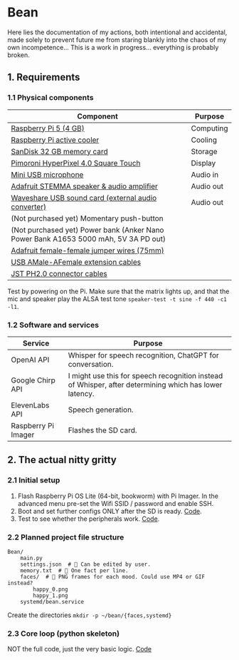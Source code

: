 # Bean
Here lies the documentation of my actions, both intentional and accidental, made solely to prevent future me from staring blankly into the chaos of my own incompetence... This is a work in progress... everything is probably broken.

## 1. Requirements
### 1.1 Physical components
Component | Purpose
--- | ---
[Raspberry Pi 5 (4 GB)](https://www.amazon.co.uk/dp/B0CK3L9WD3) | Computing
[Raspberry Pi active cooler](https://www.amazon.co.uk/dp/B0CLXZBR5P) | Cooling
[SanDisk 32 GB memory card](https://www.amazon.co.uk/dp/B06XYHN68L) | Storage
[Pimoroni HyperPixel 4.0 Square Touch](https://www.amazon.co.uk/dp/B07V9K54WV) | Display
[Mini USB microphone](https://www.amazon.co.uk/dp/B0DCZ9M6RV) | Audio in
[Adafruit STEMMA speaker & audio amplifier](https://www.amazon.co.uk/dp/B082MNXJG5) | Audio out
[Waveshare USB sound card (external audio converter)](https://www.amazon.co.uk/dp/B08R38TXXL) | Audio out
(Not purchased yet) Momentary push-button |
(Not purchased yet) Power bank (Anker Nano Power Bank A1653 5000 mAh, 5V 3A PD out) |
[Adafruit female-female jumper wires (75mm)](https://www.amazon.co.uk/dp/B071YNFGBR) |
[USB AMale-AFemale extension cables](https://www.amazon.co.uk/dp/B09LYRRQ91) |
[JST PH2.0 connector cables](https://www.amazon.co.uk/dp/B091FHPN1X) |

Test by powering on the Pi. Make sure that the matrix lights up, and that the mic and speaker play the ALSA test tone `speaker-test -t sine -f 440 -c1 -l1`.

### 1.2 Software and services
Service | Purpose
--- | ---
OpenAI API | Whisper for speech recognition, ChatGPT for conversation.
Google Chirp API | I might use this for speech recognition instead of Whisper, after determining which has lower latency.
ElevenLabs API | Speech generation.
Raspberry Pi Imager | Flashes the SD card.

## 2. The actual nitty gritty
### 2.1 Initial setup
1. Flash Raspberry Pi OS Lite (64-bit, bookworm) with Pi Imager. In the advanced menu pre-set the Wifi SSID / password and enable SSH.
2. Boot and set further configs ONLY after the SD is ready. [Code](https://github.com/matchadolly/Bean/blob/24a24d0f58b4ea604729f6c7e5683276512e8c35/Initial%20setup%20configs).
3. Test to see whether the peripherals work. [Code](https://github.com/matchadolly/Bean/blob/e74847fb253be7dbcd22d8fc8ba5485866d700f9/Peripheral%20tests).
### 2.2 Planned project file structure
	Bean/
 		main.py
	 	settings.json  # 🎀 Can be edited by user.
	 	memory.txt  # 🎀 One fact per line.
	 	faces/  # 🎀 PNG frames for each mood. Could use MP4 or GIF instead?
	 		happy_0.png
			happy_1.png
	 	systemd/bean.service
Create the directories `mkdir -p ~/bean/{faces,systemd}`
### 2.3 Core loop (python skeleton)
NOT the full code, just the very basic logic. [Code](https://github.com/matchadolly/Bean/blob/dfc2127b9ef422b7bd7f65b778a547f716c1c584/main.py)
